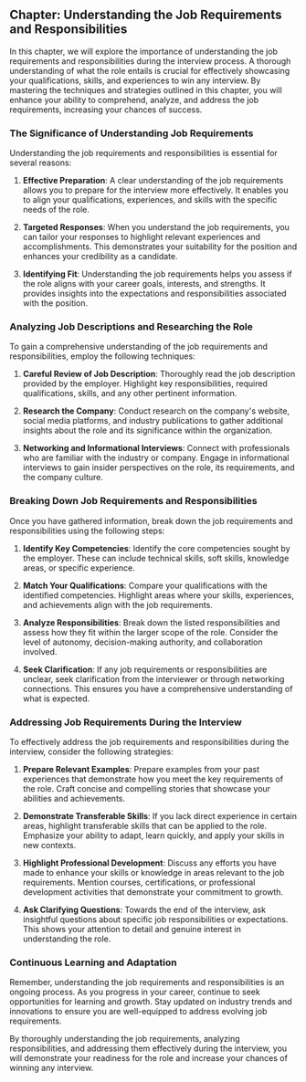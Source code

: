 Chapter: Understanding the Job Requirements and Responsibilities
----------------------------------------------------------------

In this chapter, we will explore the importance of understanding the job requirements and responsibilities during the interview process. A thorough understanding of what the role entails is crucial for effectively showcasing your qualifications, skills, and experiences to win any interview. By mastering the techniques and strategies outlined in this chapter, you will enhance your ability to comprehend, analyze, and address the job requirements, increasing your chances of success.

### The Significance of Understanding Job Requirements

Understanding the job requirements and responsibilities is essential for several reasons:

1. **Effective Preparation**: A clear understanding of the job requirements allows you to prepare for the interview more effectively. It enables you to align your qualifications, experiences, and skills with the specific needs of the role.

2. **Targeted Responses**: When you understand the job requirements, you can tailor your responses to highlight relevant experiences and accomplishments. This demonstrates your suitability for the position and enhances your credibility as a candidate.

3. **Identifying Fit**: Understanding the job requirements helps you assess if the role aligns with your career goals, interests, and strengths. It provides insights into the expectations and responsibilities associated with the position.

### Analyzing Job Descriptions and Researching the Role

To gain a comprehensive understanding of the job requirements and responsibilities, employ the following techniques:

1. **Careful Review of Job Description**: Thoroughly read the job description provided by the employer. Highlight key responsibilities, required qualifications, skills, and any other pertinent information.

2. **Research the Company**: Conduct research on the company's website, social media platforms, and industry publications to gather additional insights about the role and its significance within the organization.

3. **Networking and Informational Interviews**: Connect with professionals who are familiar with the industry or company. Engage in informational interviews to gain insider perspectives on the role, its requirements, and the company culture.

### Breaking Down Job Requirements and Responsibilities

Once you have gathered information, break down the job requirements and responsibilities using the following steps:

1. **Identify Key Competencies**: Identify the core competencies sought by the employer. These can include technical skills, soft skills, knowledge areas, or specific experience.

2. **Match Your Qualifications**: Compare your qualifications with the identified competencies. Highlight areas where your skills, experiences, and achievements align with the job requirements.

3. **Analyze Responsibilities**: Break down the listed responsibilities and assess how they fit within the larger scope of the role. Consider the level of autonomy, decision-making authority, and collaboration involved.

4. **Seek Clarification**: If any job requirements or responsibilities are unclear, seek clarification from the interviewer or through networking connections. This ensures you have a comprehensive understanding of what is expected.

### Addressing Job Requirements During the Interview

To effectively address the job requirements and responsibilities during the interview, consider the following strategies:

1. **Prepare Relevant Examples**: Prepare examples from your past experiences that demonstrate how you meet the key requirements of the role. Craft concise and compelling stories that showcase your abilities and achievements.

2. **Demonstrate Transferable Skills**: If you lack direct experience in certain areas, highlight transferable skills that can be applied to the role. Emphasize your ability to adapt, learn quickly, and apply your skills in new contexts.

3. **Highlight Professional Development**: Discuss any efforts you have made to enhance your skills or knowledge in areas relevant to the job requirements. Mention courses, certifications, or professional development activities that demonstrate your commitment to growth.

4. **Ask Clarifying Questions**: Towards the end of the interview, ask insightful questions about specific job responsibilities or expectations. This shows your attention to detail and genuine interest in understanding the role.

### Continuous Learning and Adaptation

Remember, understanding the job requirements and responsibilities is an ongoing process. As you progress in your career, continue to seek opportunities for learning and growth. Stay updated on industry trends and innovations to ensure you are well-equipped to address evolving job requirements.

By thoroughly understanding the job requirements, analyzing responsibilities, and addressing them effectively during the interview, you will demonstrate your readiness for the role and increase your chances of winning any interview.
